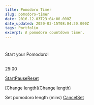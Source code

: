 ```yaml
---
title: Pomodoro Timer
slug: pomodoro-timer
date: 2016-12-03T23:04:00.000Z
date_updated: 2020-03-15T08:04:20.000Z
tags: Portfolio
excerpt: A pomodoro countdown timer.
---
```


#

Start your Pomodoro!

##

25:00

[Start](Start)[Pause](Pause)[Reset](Reset)

[Change length](Change length)

Set pomodoro length (mins)
[Cancel](Cancel)[Set](Set)

<!--
#set-length {
display: none;
}

.is-danger.is-white {
border-color: #fff;
color: #fff;
border-width: 1px;
background-color: rgba(0, 0, 0, 0);
}

.is-danger.is-white:hover {
border-color: #fff;
color: #fff;
border-width: 1px;
background-color: rgba(255, 255, 255, 0.2);
}

var pomoLength = 25 _ 60 _ 1000

var resumeFrom = 0
var timeRemaining = pomoLength
var secsRemaining
var minsRemaining
var tick
var paused = false
var timerRunning = false

$('#start').click(function () {
if (!timerRunning && !paused) {
tick = setInterval(startPomodoro, 1000)
}
})

$('#pause').click(function () {
if (!paused) {
resumeFrom = timeRemaining
clearInterval(tick)
timerRunning = false
paused = true
} else {
timeRemaining = resumeFrom
tick = setInterval(startPomodoro, 1000)
paused = false
timerRunning = true
}
})

$('#reset').click(function () {
  clearInterval(tick)
  timeRemaining = pomoLength
  secsRemaining = pad((timeRemaining / 1000) % 60, 2)
  minsRemaining = pad(Math.floor(timeRemaining / (1000 * 60)), 2)
  $('#time-remaining').html(`${minsRemaining}:${secsRemaining}`)
})

$('#change-length').click(function () {
$('#set-length').fadeIn('slow')
})

$('#cancel-change-length').click(function () {
$('#set-length').fadeOut('slow')
})

$('#set-new-length').click(function () {
  var newLen = $('#new-length').val()
  if (!isNaN(newLen) && isFinite(newLen)) {
timerRunning = false
clearInterval(tick)
pomoLength = newLen * 60 * 1000
timeRemaining = pomoLength
secsRemaining = pad((timeRemaining / 1000) % 60, 2)
minsRemaining = pad(Math.floor(timeRemaining / (1000 * 60)), 2)
$('#time-remaining').html(`${minsRemaining}:${secsRemaining}`)
} else {
$('#new-length').val(25)
console.error("Couldn't do that")
}
$('#set-length').fadeOut('slow')
})

function startPomodoro () {
if (timeRemaining < 1) {
var audio = new Audio('https://raw.githubusercontent.com/joeinnes/pomodoro-timer/master/public/cuckoo-clock.mp3')
audio.play()
clearInterval(tick)
timerRunning = false
}
timeRemaining = timeRemaining - 1000
if (timeRemaining < 1000) {
timeRemaining = 0
}
secsRemaining = pad((timeRemaining / 1000) % 60, 2)
minsRemaining = pad(Math.floor(timeRemaining / (1000 \* 60)), 2)
$('#time-remaining').html(`${minsRemaining}:${secsRemaining}`)
timerRunning = true
}

function pad (num, size) {
var s = num + ''
while (s.length < size) {
s = '0' + s
}
return s
}
-->
